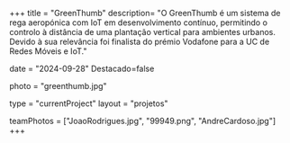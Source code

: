 +++
title = "GreenThumb"
description= "O GreenThumb é um sistema de rega aeropónica com IoT em desenvolvimento contínuo, permitindo o controlo à distância de uma plantação vertical para ambientes urbanos. Devido à sua relevância foi finalista do prémio Vodafone para a UC de Redes Móveis e IoT." 

date = "2024-09-28" 
Destacado=false 

photo = "greenthumb.jpg" 

type = "currentProject" 
layout = "projetos" 

teamPhotos = ["JoaoRodrigues.jpg", "99949.png", "AndreCardoso.jpg"] 
+++
